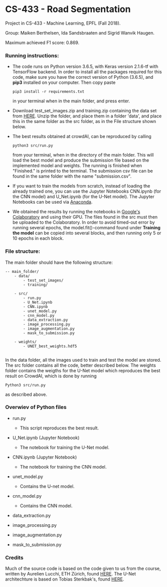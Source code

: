 # CS-433 - Road Segmentation
Project in CS-433 - Machine Learning, EPFL (Fall 2018).

Group: Maiken Berthelsen, Ida Sandsbraaten and Sigrid Wanvik Haugen.

Maximum achieved F1 score: 0.869.



### Running instructions:

- The code runs on Python version 3.6.5, with Keras version 2.1.6-tf with TensorFlow backend. In order to install all the packages required for this code, make sure you have the correct version of Python (3.6.5), and **pip3** installed on your computer. Then copy paste

	```
	pip3 install -r requirements.txt
	```
	in your terminal when in the main folder, and press enter.

- Download test_set_images.zip and training.zip containing the data set from [HERE](https://www.crowdai.org/challenges/epfl-ml-road-segmentation/dataset_files). Unzip the folder, and place them in a folder 'data', and place this in the same folder as the src folder, as in the File structure shown below.

- The best results obtained at crowdAI, can be reproduced by calling 
	```
	python3 src/run.py
	```
	from your terminal, when in the directory of the main folder. This will load the best model and produce the submission file based on the implemented model and weights. The running is finished when "Finished." is printed to the terminal. The submission csv file can be found in the same folder with the name "submission.csv".

- If you want to train the models from scratch, instead of loading the already trained one, you can use the Jupyter Notebooks CNN.ipynb (for the CNN model) and U_Net.ipynb (for the U-Net model). The Jupyter Notebooks can be used via [Anaconda](https://www.anaconda.com/).

- We obtained the results by running the notebooks in [Google's Colaboratory](https://colab.research.google.com/) and using their GPU. The files found in the src must then be uploaded to the Colaboratory. In order to avoid timed-out error by running several epochs, the model.fit()-command found under **Training the model** can be copied into several blocks, and then running only 5 or 10 epochs in each block.




### File structure:
The main folder should have the following structure:

```
-- main_folder/
	- data/
		- test_set_images/
		- training/

	- src/
		- run.py 
		- U_Net.ipynb 
		- CNN.ipynb
		- unet_model.py
		- cnn_model.py 
		- data_extraction.py
		- image_processing.py
		- image_augmentation.py
		- mask_to_submission.py

	- weights/
		- UNET_best_weights.hdf5
	
```

In the data folder, all the images used to train and test the model are stored. The src folder contains all the code, better described below. The weights folder contains the weigths for the U-Net model which reproduces the best result on CrowdAI, which is done by running 

```
Python3 src/run.py
```
as described above.



### Overwiev of Python files

* run.py 

	- This script reproduces the best result.
	
* U_Net.ipynb (Jupyter Notebook)

	- The notebook for training the U-Net model.


* CNN.ipynb (Jupyter Notebook)

	- The notebook for training the CNN model.
	
	
* unet_model.py

	- Contains the U-net model.


* cnn_model.py

	- Contains the CNN model.


* data_extraction.py


* image_processing.py


* image_augmentation.py
	
	
* mask_to_submission.py

	

### Credits

Much of the source code is based on the code given to us from the course, written by Aurelien Lucchi, ETH Zürich, found [HERE](https://github.com/epfml/ML_course/blob/master/projects/project2/project_road_segmentation/tf_aerial_images.py). The U-Net architechture is based on Tobias Sterkbak's, found [HERE](https://www.depends-on-the-definition.com/unet-keras-segmenting-images/).
